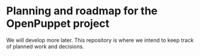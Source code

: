 # Planning and roadmap for the OpenPuppet project

We will develop more later. This repository is where we intend to
keep track of planned work and decisions.
